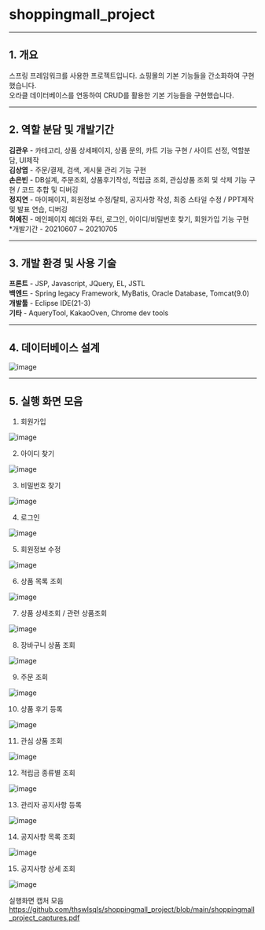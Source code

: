 # shoppingmall_project

---------------------------------------------------------------
__1. 개요__
---------------------------------------------------------------
스프링 프레임워크를 사용한 프로젝트입니다. 쇼핑몰의 기본 기능들을 간소화하여 구현했습니다.   
오라클 데이터베이스를 연동하여 CRUD를 활용한 기본 기능들을 구현했습니다.  

---------------------------------------------------------------
__2. 역할 분담 및 개발기간__
---------------------------------------------------------------
__김관우__ - 카테고리, 상품 상세페이지, 상품 문의, 카트 기능 구현 / 사이트 선정, 역할분담, UI제작  
__김상엽__ - 주문/결제, 검색, 게시물 관리 기능 구현  
__손은빈__ - DB설계, 주문조회, 상품후기작성, 적립금 조회, 관심상품 조회 및 삭제 기능 구현 / 코드 추합 및 디버깅  
__정지연__ - 마이페이지, 회원정보 수정/탈퇴, 공지사항 작성, 최종 스타일 수정 / PPT제작 및 발표 연습, 디버깅  
__허예진__ - 메인페이지 헤더와 푸터, 로그인, 아이디/비밀번호 찾기, 회원가입 기능 구현  
*개발기간 - 20210607 ~ 20210705  

---------------------------------------------------------------
__3. 개발 환경 및 사용 기술__
----------------------------------------------------------------
__프론트__ - JSP, Javascript, JQuery, EL, JSTL  
__백엔드__ - Spring legacy Framework, MyBatis, Oracle Database, Tomcat(9.0)  
__개발툴__ - Eclipse IDE(21-3)  
__기타__ - AqueryTool, KakaoOven, Chrome dev tools

---------------------------------------------------------------
__4. 데이터베이스 설계__
----------------------------------------------------------------

![image](https://user-images.githubusercontent.com/58901024/174549434-1e1bc3c4-a969-43eb-8b01-f0a979c85b04.png)



---------------------------------------------------------------
__5. 실행 화면 모음__
----------------------------------------------------------------
1) 회원가입

![image](https://user-images.githubusercontent.com/58901024/174548286-d932acc4-5354-4889-96ec-4fae84c4e74f.png)

2) 아이디 찾기

![image](https://user-images.githubusercontent.com/58901024/174548448-8afe7f51-9ce7-43a4-86d0-a4514378b86a.png)

3) 비밀번호 찾기

![image](https://user-images.githubusercontent.com/58901024/174548545-6a753556-a91a-4ba9-8a3a-13e5d64c96d5.png)

4) 로그인

![image](https://user-images.githubusercontent.com/58901024/174548624-6a06727d-a297-43f9-a672-05d768650e4b.png)

5) 회원정보 수정

![image](https://user-images.githubusercontent.com/58901024/174548692-9c835bf4-31a9-4d56-9a7e-5a3c975e4268.png)

6) 상품 목록 조회

![image](https://user-images.githubusercontent.com/58901024/174548762-7eac1c2e-c664-43b4-aa08-471d31c7586e.png)

7) 상품 상세조회 / 관련 상품조회

![image](https://user-images.githubusercontent.com/58901024/174548856-4111a55e-53e5-427e-be34-6736fe51aecc.png)

8) 장바구니 상품 조회

![image](https://user-images.githubusercontent.com/58901024/174548917-2ae8c2c4-7aef-4af8-92db-0ddae809fa4c.png)

9) 주문 조회

![image](https://user-images.githubusercontent.com/58901024/174548981-9eb45fa3-a1c7-4e7c-a4a0-db812e6b516a.png)

10) 상품 후기 등록

![image](https://user-images.githubusercontent.com/58901024/174549067-2f7bb39b-68ac-415b-a15f-11d01cce5987.png)

11) 관심 상품 조회

![image](https://user-images.githubusercontent.com/58901024/174549148-28fbe084-2490-465b-b952-fb2040815cce.png)

12) 적립금 종류별 조회

![image](https://user-images.githubusercontent.com/58901024/174549217-7aa1a2db-c50e-4b6c-af6c-7ec1a14ac9ce.png)

13) 관리자 공지사항 등록

![image](https://user-images.githubusercontent.com/58901024/174549271-ef06ac3a-b6ee-47ad-b998-675ea65cc122.png)

14) 공지사항 목록 조회

![image](https://user-images.githubusercontent.com/58901024/174549326-9664df56-d406-4bc6-a16d-0e49c0050a35.png)

15) 공지사항 상세 조회

![image](https://user-images.githubusercontent.com/58901024/174549373-ddb0e614-6eaf-4603-a310-f24b4f2d343f.png)



실행화면 캡처 모음
https://github.com/thswlsqls/shoppingmall_project/blob/main/shoppingmall_project_captures.pdf
